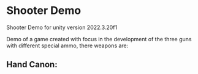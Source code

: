 <h1>Shooter Demo</h1>
Shooter Demo for unity version 2022.3.20f1
<p>Demo of a game created with focus in the development of the three guns with different special ammo, there weapons are: </p>

<h2>Hand Canon:</h2>

